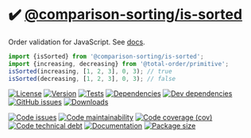 :heavy_check_mark: [@comparison-sorting/is-sorted](https://comparison-sorting.github.io/is-sorted)
==

Order validation for JavaScript.
See [docs](https://comparison-sorting.github.io/is-sorted/index.html).

```js
import {isSorted} from '@comparison-sorting/is-sorted';
import {increasing, decreasing} from '@total-order/primitive';
isSorted(increasing, [1, 2, 3], 0, 3); // true
isSorted(decreasing, [1, 2, 3], 0, 3); // false
```

[![License](https://img.shields.io/github/license/comparison-sorting/is-sorted.svg)](https://raw.githubusercontent.com/comparison-sorting/is-sorted/main/LICENSE)
[![Version](https://img.shields.io/npm/v/@comparison-sorting/is-sorted.svg)](https://www.npmjs.org/package/@comparison-sorting/is-sorted)
[![Tests](https://img.shields.io/github/workflow/status/comparison-sorting/is-sorted/ci:test?event=push&label=tests)](https://github.com/comparison-sorting/is-sorted/actions/workflows/ci:test.yml?query=branch:main)
[![Dependencies](https://img.shields.io/david/comparison-sorting/is-sorted.svg)](https://david-dm.org/comparison-sorting/is-sorted)
[![Dev dependencies](https://img.shields.io/david/dev/comparison-sorting/is-sorted.svg)](https://david-dm.org/comparison-sorting/is-sorted?type=dev)
[![GitHub issues](https://img.shields.io/github/issues/comparison-sorting/is-sorted.svg)](https://github.com/comparison-sorting/is-sorted/issues)
[![Downloads](https://img.shields.io/npm/dm/@comparison-sorting/is-sorted.svg)](https://www.npmjs.org/package/@comparison-sorting/is-sorted)

[![Code issues](https://img.shields.io/codeclimate/issues/comparison-sorting/is-sorted.svg)](https://codeclimate.com/github/comparison-sorting/is-sorted/issues)
[![Code maintainability](https://img.shields.io/codeclimate/maintainability/comparison-sorting/is-sorted.svg)](https://codeclimate.com/github/comparison-sorting/is-sorted/trends/churn)
[![Code coverage (cov)](https://img.shields.io/codecov/c/gh/comparison-sorting/is-sorted/main.svg)](https://codecov.io/gh/comparison-sorting/is-sorted)
[![Code technical debt](https://img.shields.io/codeclimate/tech-debt/comparison-sorting/is-sorted.svg)](https://codeclimate.com/github/comparison-sorting/is-sorted/trends/technical_debt)
[![Documentation](https://comparison-sorting.github.io/is-sorted/badge.svg)](https://comparison-sorting.github.io/is-sorted/source.html)
[![Package size](https://img.shields.io/bundlephobia/minzip/@comparison-sorting/is-sorted)](https://bundlephobia.com/result?p=@comparison-sorting/is-sorted)
